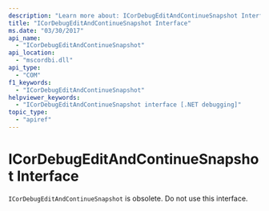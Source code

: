 ```yaml
---
description: "Learn more about: ICorDebugEditAndContinueSnapshot Interface"
title: "ICorDebugEditAndContinueSnapshot Interface"
ms.date: "03/30/2017"
api_name:
  - "ICorDebugEditAndContinueSnapshot"
api_location:
  - "mscordbi.dll"
api_type:
  - "COM"
f1_keywords:
  - "ICorDebugEditAndContinueSnapshot"
helpviewer_keywords:
  - "ICorDebugEditAndContinueSnapshot interface [.NET debugging]"
topic_type:
  - "apiref"
---
```

# ICorDebugEditAndContinueSnapshot Interface

`ICorDebugEditAndContinueSnapshot` is obsolete. Do not use this interface.

